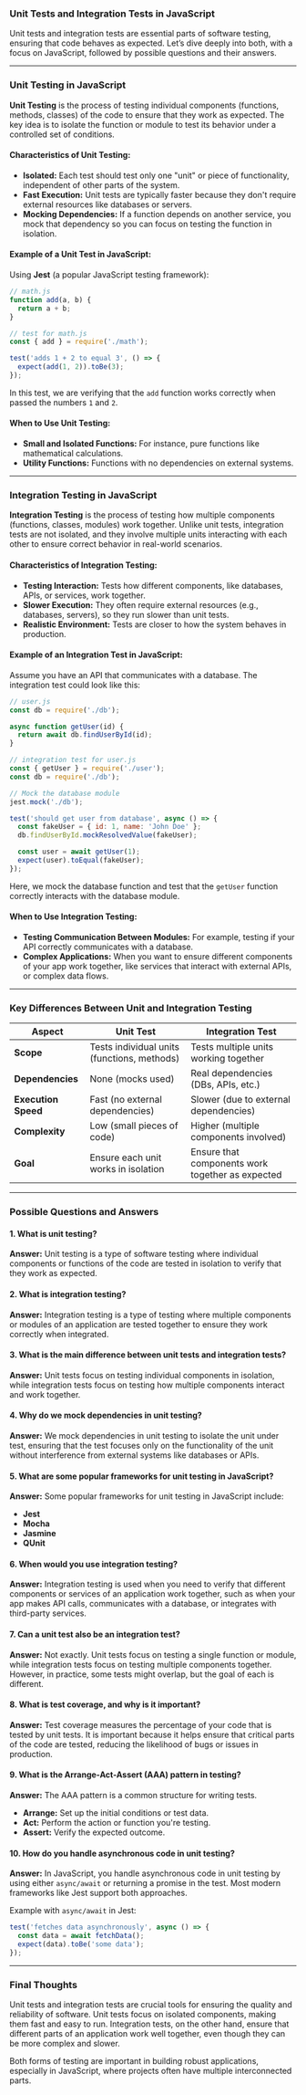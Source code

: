 ### Unit Tests and Integration Tests in JavaScript

Unit tests and integration tests are essential parts of software testing, ensuring that code behaves as expected. Let’s dive deeply into both, with a focus on JavaScript, followed by possible questions and their answers.

---

### **Unit Testing in JavaScript**

**Unit Testing** is the process of testing individual components (functions, methods, classes) of the code to ensure that they work as expected. The key idea is to isolate the function or module to test its behavior under a controlled set of conditions.

#### Characteristics of Unit Testing:
- **Isolated:** Each test should test only one "unit" or piece of functionality, independent of other parts of the system.
- **Fast Execution:** Unit tests are typically faster because they don't require external resources like databases or servers.
- **Mocking Dependencies:** If a function depends on another service, you mock that dependency so you can focus on testing the function in isolation.
  
#### Example of a Unit Test in JavaScript:

Using **Jest** (a popular JavaScript testing framework):

```javascript
// math.js
function add(a, b) {
  return a + b;
}

// test for math.js
const { add } = require('./math');

test('adds 1 + 2 to equal 3', () => {
  expect(add(1, 2)).toBe(3);
});
```

In this test, we are verifying that the `add` function works correctly when passed the numbers `1` and `2`.

#### When to Use Unit Testing:
- **Small and Isolated Functions:** For instance, pure functions like mathematical calculations.
- **Utility Functions:** Functions with no dependencies on external systems.
  
---

### **Integration Testing in JavaScript**

**Integration Testing** is the process of testing how multiple components (functions, classes, modules) work together. Unlike unit tests, integration tests are not isolated, and they involve multiple units interacting with each other to ensure correct behavior in real-world scenarios.

#### Characteristics of Integration Testing:
- **Testing Interaction:** Tests how different components, like databases, APIs, or services, work together.
- **Slower Execution:** They often require external resources (e.g., databases, servers), so they run slower than unit tests.
- **Realistic Environment:** Tests are closer to how the system behaves in production.

#### Example of an Integration Test in JavaScript:

Assume you have an API that communicates with a database. The integration test could look like this:

```javascript
// user.js
const db = require('./db');

async function getUser(id) {
  return await db.findUserById(id);
}

// integration test for user.js
const { getUser } = require('./user');
const db = require('./db');

// Mock the database module
jest.mock('./db');

test('should get user from database', async () => {
  const fakeUser = { id: 1, name: 'John Doe' };
  db.findUserById.mockResolvedValue(fakeUser);

  const user = await getUser(1);
  expect(user).toEqual(fakeUser);
});
```

Here, we mock the database function and test that the `getUser` function correctly interacts with the database module.

#### When to Use Integration Testing:
- **Testing Communication Between Modules:** For example, testing if your API correctly communicates with a database.
- **Complex Applications:** When you want to ensure different components of your app work together, like services that interact with external APIs, or complex data flows.

---

### **Key Differences Between Unit and Integration Testing**

| Aspect                  | Unit Test                                     | Integration Test                                 |
|-------------------------|-----------------------------------------------|--------------------------------------------------|
| **Scope**                | Tests individual units (functions, methods)   | Tests multiple units working together            |
| **Dependencies**         | None (mocks used)                             | Real dependencies (DBs, APIs, etc.)              |
| **Execution Speed**      | Fast (no external dependencies)               | Slower (due to external dependencies)            |
| **Complexity**           | Low (small pieces of code)                    | Higher (multiple components involved)            |
| **Goal**                 | Ensure each unit works in isolation           | Ensure that components work together as expected |

---

### **Possible Questions and Answers**

#### 1. **What is unit testing?**
**Answer:** Unit testing is a type of software testing where individual components or functions of the code are tested in isolation to verify that they work as expected.

#### 2. **What is integration testing?**
**Answer:** Integration testing is a type of testing where multiple components or modules of an application are tested together to ensure they work correctly when integrated.

#### 3. **What is the main difference between unit tests and integration tests?**
**Answer:** Unit tests focus on testing individual components in isolation, while integration tests focus on testing how multiple components interact and work together.

#### 4. **Why do we mock dependencies in unit testing?**
**Answer:** We mock dependencies in unit testing to isolate the unit under test, ensuring that the test focuses only on the functionality of the unit without interference from external systems like databases or APIs.

#### 5. **What are some popular frameworks for unit testing in JavaScript?**
**Answer:** Some popular frameworks for unit testing in JavaScript include:
- **Jest**
- **Mocha**
- **Jasmine**
- **QUnit**

#### 6. **When would you use integration testing?**
**Answer:** Integration testing is used when you need to verify that different components or services of an application work together, such as when your app makes API calls, communicates with a database, or integrates with third-party services.

#### 7. **Can a unit test also be an integration test?**
**Answer:** Not exactly. Unit tests focus on testing a single function or module, while integration tests focus on testing multiple components together. However, in practice, some tests might overlap, but the goal of each is different.

#### 8. **What is test coverage, and why is it important?**
**Answer:** Test coverage measures the percentage of your code that is tested by unit tests. It is important because it helps ensure that critical parts of the code are tested, reducing the likelihood of bugs or issues in production.

#### 9. **What is the Arrange-Act-Assert (AAA) pattern in testing?**
**Answer:** The AAA pattern is a common structure for writing tests. 
- **Arrange:** Set up the initial conditions or test data.
- **Act:** Perform the action or function you're testing.
- **Assert:** Verify the expected outcome.

#### 10. **How do you handle asynchronous code in unit testing?**
**Answer:** In JavaScript, you handle asynchronous code in unit testing by using either `async/await` or returning a promise in the test. Most modern frameworks like Jest support both approaches.

Example with `async/await` in Jest:
```javascript
test('fetches data asynchronously', async () => {
  const data = await fetchData();
  expect(data).toBe('some data');
});
```

---

### Final Thoughts

Unit tests and integration tests are crucial tools for ensuring the quality and reliability of software. Unit tests focus on isolated components, making them fast and easy to run. Integration tests, on the other hand, ensure that different parts of an application work well together, even though they can be more complex and slower.

Both forms of testing are important in building robust applications, especially in JavaScript, where projects often have multiple interconnected parts.